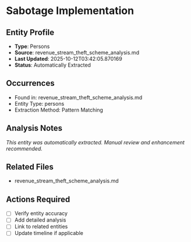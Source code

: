# Sabotage Implementation

## Entity Profile
- **Type**: Persons
- **Source**: revenue_stream_theft_scheme_analysis.md
- **Last Updated**: 2025-10-12T03:42:05.870169
- **Status**: Automatically Extracted

## Occurrences
- Found in: revenue_stream_theft_scheme_analysis.md
- Entity Type: persons
- Extraction Method: Pattern Matching

## Analysis Notes
*This entity was automatically extracted. Manual review and enhancement recommended.*

## Related Files
- revenue_stream_theft_scheme_analysis.md

## Actions Required
- [ ] Verify entity accuracy
- [ ] Add detailed analysis
- [ ] Link to related entities
- [ ] Update timeline if applicable
